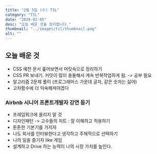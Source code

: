 ```yaml
---
title: "2월 5일 (수) TIL"
category: "TIL"
date: "2020-02-05"
desc: "오늘 배운 것을 정리합니다."
thumbnail: "../images/til/thumbnail.png"
alt: ""
---
```


## 오늘 배운 것

- CSS 예전 문서 훑어보면서 머릿속으로 정리하기
- CSS PR 보내기. 커밋이 많이 충돌해서 계속 반복작업하게 됨. -> 공부 필요
- 알고리즘 2문제 풀이 (프로그래머스 가운데 글자, 같은 숫자는 싫어)
- 고차함수에 더 익숙해져야겠다

### Airbnb 시니어 프론트개발자 강연 듣기

- 프레임워크에 쏠리지 말 것
- 디자인패턴 -> 고수들의 치트 : 잘 이해하고 적용하기
- 튼튼한 기본기를 가지자
- 나도 회사를 인터뷰한다고 생각하고 주체적으로 선택하기
- 나의 일을 즐기자 like 게임
- 설계하고 Drive 하는 능력이 나의 시장 가치를 높인다.
